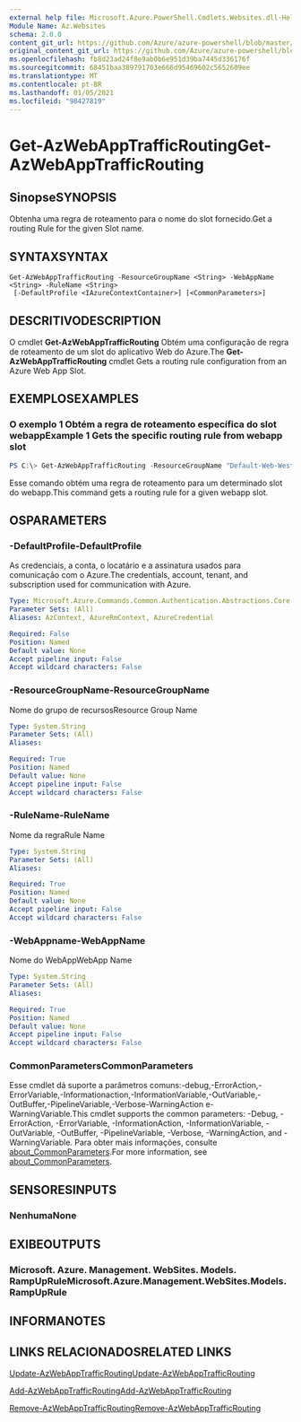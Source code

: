 ```yaml
---
external help file: Microsoft.Azure.PowerShell.Cmdlets.Websites.dll-Help.xml
Module Name: Az.Websites
schema: 2.0.0
content_git_url: https://github.com/Azure/azure-powershell/blob/master/src/Websites/Websites/help/Get-AzWebAppTrafficRouting.md
original_content_git_url: https://github.com/Azure/azure-powershell/blob/master/src/Websites/Websites/help/Get-AzWebAppTrafficRouting.md
ms.openlocfilehash: fb8d23ad24f8e9ab0b6e951d39ba7445d336176f
ms.sourcegitcommit: 68451baa389791703e666d95469602c5652609ee
ms.translationtype: MT
ms.contentlocale: pt-BR
ms.lasthandoff: 01/05/2021
ms.locfileid: "98427819"
---
```

# <span data-ttu-id="b4693-101">Get-AzWebAppTrafficRouting</span><span class="sxs-lookup"><span data-stu-id="b4693-101">Get-AzWebAppTrafficRouting</span></span>

## <span data-ttu-id="b4693-102">Sinopse</span><span class="sxs-lookup"><span data-stu-id="b4693-102">SYNOPSIS</span></span>
<span data-ttu-id="b4693-103">Obtenha uma regra de roteamento para o nome do slot fornecido.</span><span class="sxs-lookup"><span data-stu-id="b4693-103">Get a routing Rule for the given Slot name.</span></span>

## <span data-ttu-id="b4693-104">SYNTAX</span><span class="sxs-lookup"><span data-stu-id="b4693-104">SYNTAX</span></span>

```
Get-AzWebAppTrafficRouting -ResourceGroupName <String> -WebAppName <String> -RuleName <String>
 [-DefaultProfile <IAzureContextContainer>] [<CommonParameters>]
```

## <span data-ttu-id="b4693-105">DESCRITIVO</span><span class="sxs-lookup"><span data-stu-id="b4693-105">DESCRIPTION</span></span>
<span data-ttu-id="b4693-106">O cmdlet **Get-AzWebAppTrafficRouting** Obtém uma configuração de regra de roteamento de um slot do aplicativo Web do Azure.</span><span class="sxs-lookup"><span data-stu-id="b4693-106">The **Get-AzWebAppTrafficRouting** cmdlet Gets a routing rule configuration from an Azure Web App Slot.</span></span>

## <span data-ttu-id="b4693-107">EXEMPLOS</span><span class="sxs-lookup"><span data-stu-id="b4693-107">EXAMPLES</span></span>

### <span data-ttu-id="b4693-108">O exemplo 1 Obtém a regra de roteamento específica do slot webapp</span><span class="sxs-lookup"><span data-stu-id="b4693-108">Example 1 Gets the specific routing rule from webapp slot</span></span>
```powershell
PS C:\> Get-AzWebAppTrafficRouting -ResourceGroupName "Default-Web-WestUS" -WebAppName "ContosoSite"  -RuleName 'Stg'
```

<span data-ttu-id="b4693-109">Esse comando obtém uma regra de roteamento para um determinado slot do webapp.</span><span class="sxs-lookup"><span data-stu-id="b4693-109">This command gets a routing rule for a given webapp slot.</span></span>

## <span data-ttu-id="b4693-110">OS</span><span class="sxs-lookup"><span data-stu-id="b4693-110">PARAMETERS</span></span>

### <span data-ttu-id="b4693-111">-DefaultProfile</span><span class="sxs-lookup"><span data-stu-id="b4693-111">-DefaultProfile</span></span>
<span data-ttu-id="b4693-112">As credenciais, a conta, o locatário e a assinatura usados para comunicação com o Azure.</span><span class="sxs-lookup"><span data-stu-id="b4693-112">The credentials, account, tenant, and subscription used for communication with Azure.</span></span>

```yaml
Type: Microsoft.Azure.Commands.Common.Authentication.Abstractions.Core.IAzureContextContainer
Parameter Sets: (All)
Aliases: AzContext, AzureRmContext, AzureCredential

Required: False
Position: Named
Default value: None
Accept pipeline input: False
Accept wildcard characters: False
```

### <span data-ttu-id="b4693-113">-ResourceGroupName</span><span class="sxs-lookup"><span data-stu-id="b4693-113">-ResourceGroupName</span></span>
<span data-ttu-id="b4693-114">Nome do grupo de recursos</span><span class="sxs-lookup"><span data-stu-id="b4693-114">Resource Group Name</span></span>

```yaml
Type: System.String
Parameter Sets: (All)
Aliases:

Required: True
Position: Named
Default value: None
Accept pipeline input: False
Accept wildcard characters: False
```

### <span data-ttu-id="b4693-115">-RuleName</span><span class="sxs-lookup"><span data-stu-id="b4693-115">-RuleName</span></span>
<span data-ttu-id="b4693-116">Nome da regra</span><span class="sxs-lookup"><span data-stu-id="b4693-116">Rule Name</span></span>
```yaml
Type: System.String
Parameter Sets: (All)
Aliases:

Required: True
Position: Named
Default value: None
Accept pipeline input: False
Accept wildcard characters: False
```

### <span data-ttu-id="b4693-117">-WebAppname</span><span class="sxs-lookup"><span data-stu-id="b4693-117">-WebAppName</span></span>
<span data-ttu-id="b4693-118">Nome do WebApp</span><span class="sxs-lookup"><span data-stu-id="b4693-118">WebApp Name</span></span>

```yaml
Type: System.String
Parameter Sets: (All)
Aliases:

Required: True
Position: Named
Default value: None
Accept pipeline input: False
Accept wildcard characters: False
```

### <span data-ttu-id="b4693-119">CommonParameters</span><span class="sxs-lookup"><span data-stu-id="b4693-119">CommonParameters</span></span>
<span data-ttu-id="b4693-120">Esse cmdlet dá suporte a parâmetros comuns:-debug,-ErrorAction,-ErrorVariable,-Informationaction,-InformationVariable,-OutVariable,-OutBuffer,-PipelineVariable,-Verbose-WarningAction e-WarningVariable.</span><span class="sxs-lookup"><span data-stu-id="b4693-120">This cmdlet supports the common parameters: -Debug, -ErrorAction, -ErrorVariable, -InformationAction, -InformationVariable, -OutVariable, -OutBuffer, -PipelineVariable, -Verbose, -WarningAction, and -WarningVariable.</span></span> <span data-ttu-id="b4693-121">Para obter mais informações, consulte [about_CommonParameters](http://go.microsoft.com/fwlink/?LinkID=113216).</span><span class="sxs-lookup"><span data-stu-id="b4693-121">For more information, see [about_CommonParameters](http://go.microsoft.com/fwlink/?LinkID=113216).</span></span>

## <span data-ttu-id="b4693-122">SENSORES</span><span class="sxs-lookup"><span data-stu-id="b4693-122">INPUTS</span></span>

### <span data-ttu-id="b4693-123">Nenhuma</span><span class="sxs-lookup"><span data-stu-id="b4693-123">None</span></span>

## <span data-ttu-id="b4693-124">EXIBE</span><span class="sxs-lookup"><span data-stu-id="b4693-124">OUTPUTS</span></span>

### <span data-ttu-id="b4693-125">Microsoft. Azure. Management. WebSites. Models. RampUpRule</span><span class="sxs-lookup"><span data-stu-id="b4693-125">Microsoft.Azure.Management.WebSites.Models.RampUpRule</span></span>

## <span data-ttu-id="b4693-126">INFORMA</span><span class="sxs-lookup"><span data-stu-id="b4693-126">NOTES</span></span>

## <span data-ttu-id="b4693-127">LINKS RELACIONADOS</span><span class="sxs-lookup"><span data-stu-id="b4693-127">RELATED LINKS</span></span>

[<span data-ttu-id="b4693-128">Update-AzWebAppTrafficRouting</span><span class="sxs-lookup"><span data-stu-id="b4693-128">Update-AzWebAppTrafficRouting</span></span>](./Update-AzWebAppTrafficRouting.md)

[<span data-ttu-id="b4693-129">Add-AzWebAppTrafficRouting</span><span class="sxs-lookup"><span data-stu-id="b4693-129">Add-AzWebAppTrafficRouting</span></span>](./Add-AzWebAppTrafficRouting.md)

[<span data-ttu-id="b4693-130">Remove-AzWebAppTrafficRouting</span><span class="sxs-lookup"><span data-stu-id="b4693-130">Remove-AzWebAppTrafficRouting</span></span>](./Remove-AzWebAppTrafficRouting.md)
